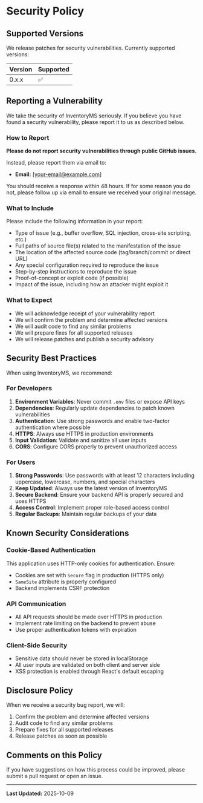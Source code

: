 # Security Policy

## Supported Versions

We release patches for security vulnerabilities. Currently supported versions:

| Version | Supported          |
| ------- | ------------------ |
| 0.x.x   | :white_check_mark: |

## Reporting a Vulnerability

We take the security of InventoryMS seriously. If you believe you have found a security vulnerability, please report it to us as described below.

### How to Report

**Please do not report security vulnerabilities through public GitHub issues.**

Instead, please report them via email to:
- **Email:** [your-email@example.com]

You should receive a response within 48 hours. If for some reason you do not, please follow up via email to ensure we received your original message.

### What to Include

Please include the following information in your report:

- Type of issue (e.g., buffer overflow, SQL injection, cross-site scripting, etc.)
- Full paths of source file(s) related to the manifestation of the issue
- The location of the affected source code (tag/branch/commit or direct URL)
- Any special configuration required to reproduce the issue
- Step-by-step instructions to reproduce the issue
- Proof-of-concept or exploit code (if possible)
- Impact of the issue, including how an attacker might exploit it

### What to Expect

- We will acknowledge receipt of your vulnerability report
- We will confirm the problem and determine affected versions
- We will audit code to find any similar problems
- We will prepare fixes for all supported releases
- We will release patches and publish a security advisory

## Security Best Practices

When using InventoryMS, we recommend:

### For Developers

1. **Environment Variables**: Never commit `.env` files or expose API keys
2. **Dependencies**: Regularly update dependencies to patch known vulnerabilities
3. **Authentication**: Use strong passwords and enable two-factor authentication where possible
4. **HTTPS**: Always use HTTPS in production environments
5. **Input Validation**: Validate and sanitize all user inputs
6. **CORS**: Configure CORS properly to prevent unauthorized access

### For Users

1. **Strong Passwords**: Use passwords with at least 12 characters including uppercase, lowercase, numbers, and special characters
2. **Keep Updated**: Always use the latest version of InventoryMS
3. **Secure Backend**: Ensure your backend API is properly secured and uses HTTPS
4. **Access Control**: Implement proper role-based access control
5. **Regular Backups**: Maintain regular backups of your data

## Known Security Considerations

### Cookie-Based Authentication

This application uses HTTP-only cookies for authentication. Ensure:
- Cookies are set with `Secure` flag in production (HTTPS only)
- `SameSite` attribute is properly configured
- Backend implements CSRF protection

### API Communication

- All API requests should be made over HTTPS in production
- Implement rate limiting on the backend to prevent abuse
- Use proper authentication tokens with expiration

### Client-Side Security

- Sensitive data should never be stored in localStorage
- All user inputs are validated on both client and server side
- XSS protection is enabled through React's default escaping

## Disclosure Policy

When we receive a security bug report, we will:

1. Confirm the problem and determine affected versions
2. Audit code to find any similar problems
3. Prepare fixes for all supported releases
4. Release patches as soon as possible

## Comments on this Policy

If you have suggestions on how this process could be improved, please submit a pull request or open an issue.

---

**Last Updated:** 2025-10-09
